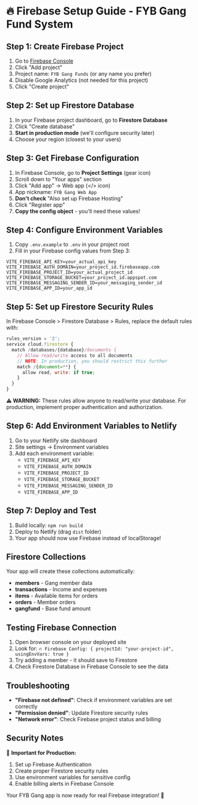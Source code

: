 # 🔥 Firebase Setup Guide - FYB Gang Fund System

## Step 1: Create Firebase Project

1. Go to [Firebase Console](https://console.firebase.google.com/)
2. Click "Add project"
3. Project name: `FYB Gang Funds` (or any name you prefer)
4. Disable Google Analytics (not needed for this project)
5. Click "Create project"

## Step 2: Set up Firestore Database

1. In your Firebase project dashboard, go to **Firestore Database**
2. Click "Create database"
3. **Start in production mode** (we'll configure security later)
4. Choose your region (closest to your users)

## Step 3: Get Firebase Configuration

1. In Firebase Console, go to **Project Settings** (gear icon)
2. Scroll down to "Your apps" section
3. Click "Add app" → Web app (</> icon)
4. App nickname: `FYB Gang Web App`
5. **Don't check** "Also set up Firebase Hosting"
6. Click "Register app"
7. **Copy the config object** - you'll need these values!

## Step 4: Configure Environment Variables

1. Copy `.env.example` to `.env` in your project root
2. Fill in your Firebase config values from Step 3:

```env
VITE_FIREBASE_API_KEY=your_actual_api_key
VITE_FIREBASE_AUTH_DOMAIN=your_project_id.firebaseapp.com
VITE_FIREBASE_PROJECT_ID=your_actual_project_id
VITE_FIREBASE_STORAGE_BUCKET=your_project_id.appspot.com
VITE_FIREBASE_MESSAGING_SENDER_ID=your_messaging_sender_id
VITE_FIREBASE_APP_ID=your_app_id
```

## Step 5: Set up Firestore Security Rules

In Firebase Console > Firestore Database > Rules, replace the default rules with:

```javascript
rules_version = '2';
service cloud.firestore {
  match /databases/{database}/documents {
    // Allow read/write access to all documents
    // NOTE: In production, you should restrict this further
    match /{document=**} {
      allow read, write: if true;
    }
  }
}
```

**⚠️ WARNING:** These rules allow anyone to read/write your database. For production, implement proper authentication and authorization.

## Step 6: Add Environment Variables to Netlify

1. Go to your Netlify site dashboard
2. Site settings → Environment variables
3. Add each environment variable:
   - `VITE_FIREBASE_API_KEY`
   - `VITE_FIREBASE_AUTH_DOMAIN`
   - `VITE_FIREBASE_PROJECT_ID`
   - `VITE_FIREBASE_STORAGE_BUCKET`
   - `VITE_FIREBASE_MESSAGING_SENDER_ID`
   - `VITE_FIREBASE_APP_ID`

## Step 7: Deploy and Test

1. Build locally: `npm run build`
2. Deploy to Netlify (drag `dist` folder)
3. Your app should now use Firebase instead of localStorage!

## Firestore Collections

Your app will create these collections automatically:

- **members** - Gang member data
- **transactions** - Income and expenses
- **items** - Available items for orders
- **orders** - Member orders
- **gangfund** - Base fund amount

## Testing Firebase Connection

1. Open browser console on your deployed site
2. Look for: `🔥 Firebase Config: { projectId: "your-project-id", usingEnvVars: true }`
3. Try adding a member - it should save to Firestore
4. Check Firestore Database in Firebase Console to see the data

## Troubleshooting

- **"Firebase not defined"**: Check if environment variables are set correctly
- **"Permission denied"**: Update Firestore security rules
- **"Network error"**: Check Firebase project status and billing

## Security Notes

🚨 **Important for Production:**
1. Set up Firebase Authentication
2. Create proper Firestore security rules
3. Use environment variables for sensitive config
4. Enable billing alerts in Firebase Console

Your FYB Gang app is now ready for real Firebase integration! 💜
